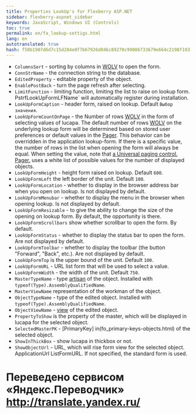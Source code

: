 ```yaml
--- 
title: Properties LookUp's for Flexberry ASP.NET 
sidebar: flexberry-aspnet_sidebar 
keywords: JavaScript, Windows UI (Controls) 
toc: true 
permalink: en/fa_lookup-settigs.html 
lang: en 
autotranslated: true 
hash: f50b1907d6d7c15d284e0f7b67926d046c89270c99086733679e664c2198f193 
--- 
```


* `ColumnsSort` - sorting by columns in [WOLV](fa_web-object-list-view.html) to open the form. 
* `ConnStrName` - the connection string to the database. 
* `EditedProperty` - editable property of the object. 
* `EnablePostBack` - turn the page refresh after selecting. 
* `LimitFunction` - limiting function, limiting the list to raise on lookup form. PstrfLookUpFormLFName` will automatically register during installation. 
* `LookUpFormCaption` - header form, raised on lookup. Default `Выбор значения`. 
* `LookUpFormCountOnPage` - the Number of rows [WOLV](fa_web-object-list-view.html) in the form of selecting values of lucapa. 
The default number of rows [WOLV](fa_web-object-list-view.html) on the underlying lookup form will be determined based on stored user preferences or default values in the [Pager](fa_web-object-list-view.html). This behavior can be overridden in the application lookup-form. 
If there is a specific value, the number of rows in the list when opening the form will always be equal. When setting the value, note that [a Universal paging control. Pager.](fa_pager.html) uses a white list of possible values for the number of displayed objects. 
* `LookUpFormHeight` - height form raised on lookup. Default `600`. 
* `LookUpFormLeft` the left border of the unit. Default `100`. 
* `LookUpFormLocation` - whether to display in the browser address bar when you open on lookup. Is not displayed by default. 
* `LookUpFormMenubar` - whether to display the menu in the browser when opening lookup. Is not displayed by default. 
* `LookUpFormResizable` - to give the ability to change the size of the opening on lookup form. By default, the opportunity is there. 
* `LookUpFormScrollbars` show whether scrollbar to open the form. By default. 
* `LookUpFormStatus` - whether to display the status bar to open the form. Are not displayed by default. 
* `LookUpFormToolbar` - whether to display the toolbar (the button "Forward", "Back", etc.). Are not displayed by default. 
* `LookUpFormTop` is the upper bound of the unit. Default `100`. 
* `LookUpFormURL` - URL list form that will be used to select a value. 
* `LookUpFormWidth` - the width of the unit. Default `750`. 
* `MasterTypeName` - type [artisan](fd_master-association.html) of the object. Installed with `typeof(Type).AssemblyQualifiedName`.
* `MasterViewName` representation of the workman of the object. 
* `ObjectTypeName` - type of the edited object. Installed with `typeof(Type).AssemblyQualifiedName`. 
* `ObjectViewName` - [view](fd_view-definition.html) of the edited object. 
* `PropertyToShow` is the property of the master, which will be displayed in lucapa for the selected object. 
* `SelectedMasterPK` - [PrimaryKey] in(fo_primary-keys-objects.html) of the selected object. 
* `ShowInThickBox` - show lucapa in thickbox or not. 
* `ShowObjectUrl` - URL, which will rise form view for the selected object. 
ApplicationUrl ListFormURL. If not specified, the standard form is used. 



 # Переведено сервисом «Яндекс.Переводчик» http://translate.yandex.ru/
